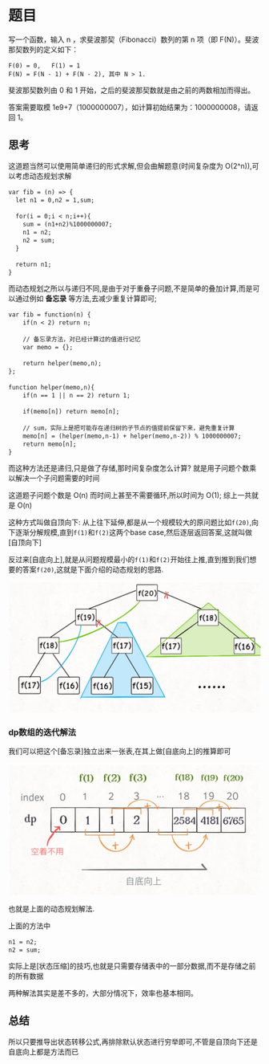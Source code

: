 # 题目

写一个函数，输入 n ，求斐波那契（Fibonacci）数列的第 n 项（即 F(N)）。斐波那契数列的定义如下：

```()
F(0) = 0,   F(1) = 1
F(N) = F(N - 1) + F(N - 2), 其中 N > 1.
```

斐波那契数列由 0 和 1 开始，之后的斐波那契数就是由之前的两数相加而得出。

答案需要取模 1e9+7（1000000007），如计算初始结果为：1000000008，请返回 1。

## 思考

这道题当然可以使用简单递归的形式求解,但会曲解题意(时间复杂度为 O(2^n)),可以考虑动态规划求解

```(leetCode方式)
var fib = (n) => {
  let n1 = 0,n2 = 1,sum;

  for(i = 0;i < n;i++){
    sum = (n1+n2)%1000000007;
    n1 = n2;
    n2 = sum;
  }

  return n1;
}
```

而动态规划之所以与递归不同,是由于对于重叠子问题,不是简单的叠加计算,而是可以通过例如 **备忘录** 等方法,去减少重复计算即可;

```(自定义写法)
var fib = function(n) {
    if(n < 2) return n;

    // 备忘录方法，对已经计算过的值进行记忆
    var memo = {};

    return helper(memo,n);
};

function helper(memo,n){
    if(n == 1 || n == 2) return 1;

    if(memo[n]) return memo[n];

    // sum，实际上是把可能存在递归树的子节点的值提前保留下来，避免重复计算
    memo[n] = (helper(memo,n-1) + helper(memo,n-2)) % 1000000007;
    return memo[n];
}
```

而这种方法还是递归,只是做了存储,那时间复杂度怎么计算?
就是用子问题个数乘以解决一个子问题需要的时间

这道题子问题个数是 O(n)
而时间上甚至不需要循环,所以时间为 O(1);
综上一共就是 O(n)

这种方式叫做自顶向下:
从上往下延伸,都是从一个规模较大的原问题比如`f(20)`,向下逐渐分解规模,直到`f(1)`和`f(2)`这两个base case,然后逐层返回答案,这就叫做[自顶向下]

反过来[自底向上],就是从问题规模最小的`f(1)`和`f(2)`开始往上推,直到推到我们想要的答案`f(20)`,这就是下面介绍的动态规划的思路.

![1](./img/1.png)

### dp数组的迭代解法

我们可以把这个[备忘录]独立出来一张表,在其上做[自底向上]的推算即可

![2](.img/../img/2.png)

也就是上面的动态规划解法.

上面的方法中

```()
n1 = n2;
n2 = sum;
```

实际上是[状态压缩]的技巧,也就是只需要存储表中的一部分数据,而不是存储之前的所有数据

两种解法其实是差不多的，大部分情况下，效率也基本相同。

## 总结

所以只要推导出状态转移公式,再排除默认状态进行穷举即可,不管是自顶向下还是自底向上都是方法而已
